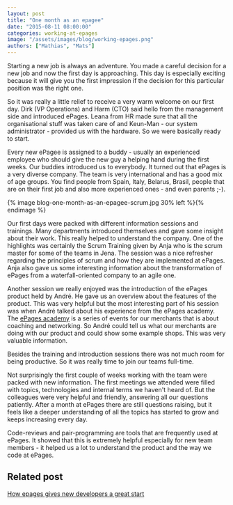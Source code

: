 ```yaml
---
layout: post
title: "One month as an epagee"
date: "2015-08-11 08:00:00"
categories: working-at-epages
image: "/assets/images/blog/working-epages.png"
authors: ["Mathias", "Mats"]
---
```


Starting a new job is always an adventure. You made a careful decision for a new job and now the first day is approaching. This day is especially exciting because it will give you the first impression if the decision for this particular position was the right one.

So it was really a little relief to receive a very warm welcome on our first day. Dirk (VP Operations) and Harm (CTO) said hello from the management side and introduced ePages. Leana from HR made sure that all the organisational stuff was taken care of and Keun-Man - our system administrator - provided us with the hardware. So we were basically ready to start.

Every new ePagee is assigned to a buddy - usually an experienced employee who should give the new guy a helping hand during the first weeks. Our buddies introduced us to everybody. It turned out that ePages is a very diverse company. The team is very international and has a good mix of age groups. You find people from Spain, Italy, Belarus, Brasil, people that are on their first job and also more experienced ones - and even parents ;-).

{% image blog-one-month-as-an-epagee-scrum.jpg 30% left %}{% endimage %}

Our first days were packed with different information sessions and trainings. Many departments introduced themselves and gave some insight about their work. This really helped to understand the company. One of the highlights was certainly the Scrum Training given by Anja who is the scrum master for some of the teams in Jena. The session was a nice refresher regarding the principles of scrum and how they are implemented at ePages. Anja also gave us some interesting information about the transformation of ePages from a waterfall-oriented company to an agile one.

Another session we really enjoyed was the introduction of the ePages product held by André. He gave us an overview about the features of the product. This was very helpful but the most interesting part of his session was when André talked about his experience from the ePages academy. The [ePages academy](http://www.ePages.com/academy/en/) is a series of events for our merchants that is about coaching and networking. So André could tell us what our merchants are doing with our product and could show some example shops. This was very valuable information.

Besides the training and introduction sessions there was not much room for being productive. So it was really time to join our teams full-time.

Not surprisingly the first couple of weeks working with the team were packed with new information. The first meetings we attended were filled with topics, technologies and internal terms we haven't heard of. But the colleagues were very helpful and friendly, answering all our questions patiently. After a month at ePages there are still questions raising, but it feels like a deeper understanding of all the topics has started to grow and keeps increasing every day.

Code-reviews and pair-programming are tools that are frequently used at ePages. It showed that this is extremely helpful especially for new team members - it helped us a lot to understand the product and the way we code at ePages.

## Related post

[How epages gives new developers a great start](https://developer.epages.com/blog/2015/07/07/employee-induction-programme.html)
